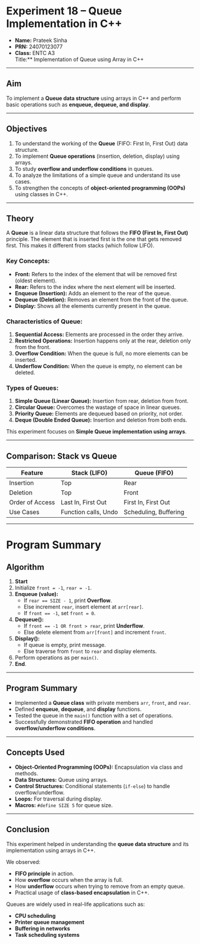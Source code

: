 # Experiment 18 – Queue Implementation in C++

- **Name:** Prateek Sinha  
- **PRN:** 24070123077
- **Class:** ENTC A3  
  Title:** Implementation of Queue using Array in C++

---

## Aim  
To implement a **Queue data structure** using arrays in C++ and perform basic operations such as **enqueue, dequeue, and display**.

---

## Objectives  
1. To understand the working of the **Queue** (FIFO: First In, First Out) data structure.  
2. To implement **Queue operations** (insertion, deletion, display) using arrays.  
3. To study **overflow and underflow conditions** in queues.  
4. To analyze the limitations of a simple queue and understand its use cases.  
5. To strengthen the concepts of **object-oriented programming (OOPs)** using classes in C++.  

---

## Theory  

A **Queue** is a linear data structure that follows the **FIFO (First In, First Out)** principle. The element that is inserted first is the one that gets removed first. This makes it different from stacks (which follow LIFO).

### Key Concepts:
- **Front:** Refers to the index of the element that will be removed first (oldest element).  
- **Rear:** Refers to the index where the next element will be inserted.  
- **Enqueue (Insertion):** Adds an element to the rear of the queue.  
- **Dequeue (Deletion):** Removes an element from the front of the queue.  
- **Display:** Shows all the elements currently present in the queue.  

### Characteristics of Queue:
1. **Sequential Access:** Elements are processed in the order they arrive.  
2. **Restricted Operations:** Insertion happens only at the rear, deletion only from the front.  
3. **Overflow Condition:** When the queue is full, no more elements can be inserted.  
4. **Underflow Condition:** When the queue is empty, no element can be deleted.  

### Types of Queues:
1. **Simple Queue (Linear Queue):** Insertion from rear, deletion from front.  
2. **Circular Queue:** Overcomes the wastage of space in linear queues.  
3. **Priority Queue:** Elements are dequeued based on priority, not order.  
4. **Deque (Double Ended Queue):** Insertion and deletion from both ends.  

This experiment focuses on **Simple Queue implementation using arrays**.

---

## Comparison: Stack vs Queue

| Feature           | Stack (LIFO)            | Queue (FIFO)            |
|-------------------|-------------------------|--------------------------|
| Insertion         | Top                     | Rear                     |
| Deletion          | Top                     | Front                    |
| Order of Access   | Last In, First Out      | First In, First Out      |
| Use Cases         | Function calls, Undo    | Scheduling, Buffering    |

---
# Program Summary
## Algorithm  

1. **Start**  
2. Initialize `front = -1`, `rear = -1`.  
3. **Enqueue (value):**  
   - If `rear == SIZE - 1`, print **Overflow**.  
   - Else increment `rear`, insert element at `arr[rear]`.  
   - If `front == -1`, set `front = 0`.  
4. **Dequeue():**  
   - If `front == -1 OR front > rear`, print **Underflow**.  
   - Else delete element from `arr[front]` and increment `front`.  
5. **Display():**  
   - If queue is empty, print message.  
   - Else traverse from `front` to `rear` and display elements.  
6. Perform operations as per `main()`.  
7. **End**.  

---

## Program Summary  
- Implemented a **Queue class** with private members `arr`, `front`, and `rear`.  
- Defined **enqueue**, **dequeue**, and **display** functions.  
- Tested the queue in the `main()` function with a set of operations.  
- Successfully demonstrated **FIFO operation** and handled **overflow/underflow conditions**.  

---

## Concepts Used  
- **Object-Oriented Programming (OOPs):** Encapsulation via class and methods.  
- **Data Structures:** Queue using arrays.  
- **Control Structures:** Conditional statements (`if-else`) to handle overflow/underflow.  
- **Loops:** For traversal during display.  
- **Macros:** `#define SIZE 5` for queue size.  

---

## Conclusion  
This experiment helped in understanding the **queue data structure** and its implementation using arrays in C++.  

We observed:  
- **FIFO principle** in action.  
- How **overflow** occurs when the array is full.  
- How **underflow** occurs when trying to remove from an empty queue.  
- Practical usage of **class-based encapsulation** in C++.  

Queues are widely used in real-life applications such as:  
- **CPU scheduling**  
- **Printer queue management**  
- **Buffering in networks**  
- **Task scheduling systems**  
